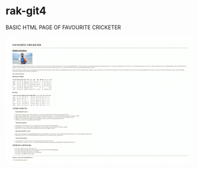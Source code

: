 # rak-git4
BASIC HTML PAGE OF FAVOURITE CRICKETER


![image alt](https://github.com/rakeshtadi/rak-git4/blob/f820cb74711c587f4ae03b6680e177cd320a4b07/html%20screenshot.jpg.jpg)
